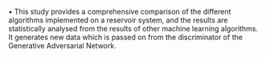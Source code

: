 •	This study provides a comprehensive comparison of the different algorithms implemented on a reservoir system, and the results are statistically analysed from the results of other machine learning algorithms. It generates new data which is passed on from the discriminator of the Generative Adversarial Network.
